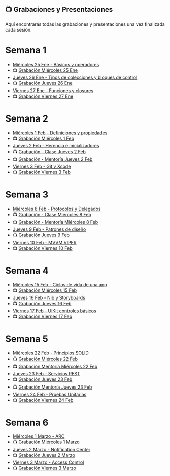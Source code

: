 ## 📺 Grabaciones y Presentaciones
Aquí encontrarás todas las grabaciones y presentaciones una vez finalizada cada sesión.

# Semana 1
- [Miércoles 25 Ene - Básicos y operadores](https://drive.google.com/file/d/13ENdCk1x4wpoKCSlakVS-DAEMuQO6F6a/view?usp=sharing)
- 📺 [Grabación Miércoles 25 Ene](https://drive.google.com/file/d/1TnyT7_lNakQ1uwPKP9r5cCXzPiloc1oZ/view?usp=sharing)
- [Jueves 26 Ene - Tipos de colecciones y bloques de control](https://drive.google.com/file/d/156A7iCS-1OZwU7cTzWxo-TLRVCO0CaVZ/view?usp=sharing)
- 📺 [Grabación Jueves 26 Ene](https://drive.google.com/file/d/1eDauASBDHC0vQL8ZQaWgHeqO5WuTnZXk/view?usp=sharing)
- [Viernes 27 Ene - Funciones y closures](https://drive.google.com/file/d/1tigZ2RjUqTGXOKepkCJVp_Izp00hywhb/view?usp=sharing)
- 📺 [Grabación Viernes 27 Ene](https://drive.google.com/file/d/1Sxqfpk32EcY5KDh3PacMfw1ypxnCCrJI/view?usp=sharing)

# Semana 2
- [Miércoles 1 Feb - Definiciones y propiedades](https://drive.google.com/file/d/1XzZ2_Qv4MOSn0JbpxceqQ4NKBr8JOzxI/view?usp=sharing)
- 📺 [Grabación Miércoles 1 Feb ](https://drive.google.com/file/d/1GvfGUACfkt_ESACzslmqic-TlSCV7ARB/view?usp=sharing)
- [Jueves 2 Feb - Herencia e inicializadores](https://drive.google.com/file/d/1I3Xdy0Ya804Zu5t6xoKFB8q4rkQ2qoHv/view?usp=sharing)
- 📺 [Grabación - Clase Jueves 2 Feb](https://drive.google.com/file/d/150c7xCp674cCWQNjyKmGfEhu9tWYsgps/view?usp=sharing)
- 📺 [Grabación - Mentoría Jueves 2 Feb](https://drive.google.com/file/d/1JO2gtrKxIoU4rhYyfTVbREtIt-WHKNUD/view?usp=sharing)
- [Viernes 3 Feb - Git y Xcode](https://drive.google.com/file/d/1G7TvPJ_X866XYciu8VEWin767Z6ARdW9/view?usp=sharing)
- 📺 [Grabación Viernes 3 Feb](https://drive.google.com/file/d/1SfI3fuLF_hN-LIMG_Z1dXwt0JVCb-CIj/view?usp=sharing)

# Semana 3
- [Miércoles 8 Feb - Protocolos y Delegados](https://drive.google.com/file/d/1Gr3Ga1xmJzc-I1IeAwCEEQLyA2bMhvXD/view?usp=sharing)
- 📺 [Grabación - Clase Miércoles 8 Feb](https://drive.google.com/file/d/1MDfaIdWELqT3Ln_WmQ1IOXngRPyllI5_/view?usp=sharing)
- 📺 [Grabación - Mentoría Miércoles 8 Feb](https://drive.google.com/file/d/1xSwI28d8bXUZW8loehBLPXErFYwrDr95/view?usp=sharing)
- [Jueves 9 Feb - Patrones de diseño](https://drive.google.com/file/d/17DNGXvF_dUG3cw_XFRLdE73CWaCjMkf9/view?usp=sharing)
- 📺 [Grabación Jueves 9 Feb](https://drive.google.com/file/d/1Od4ljBpscxT1BUG2gpF8rpCqzWuKL-WY/view?usp=sharing)
- [Viernes 10 Feb - MVVM VIPER](https://drive.google.com/file/d/1IxTh62GaB3iKe3FwkGFfM18k1wig-6pS/view?usp=sharing)
- 📺 [Grabación Viernes 10 Feb](https://drive.google.com/file/d/1UXiIGmZmN3eASSRbUCa6RLJ1-qBc2K4z/view?usp=sharing)

# Semana 4
- [Miércoles 15 Feb - Ciclos de vida de una app](https://drive.google.com/file/d/1IRPREfsHO1H3hGlMWYa-jzGPylKw2Rva/view?usp=sharing)
- 📺 [Grabación Miércoles 15 Feb](https://drive.google.com/file/d/1bRUc_1fQbLxCSbHNXfJEuQ8KnKL-sytb/view?usp=sharing)
- [Jueves 16 Feb - Nib y Storyboards](https://drive.google.com/file/d/1V_nx7YkrU81qG5xI8k6cQg_i5mOqHteC/view?usp=sharing)
- 📺 [Grabación Jueves 16 Feb](https://drive.google.com/file/d/1bq2y6D-hxLCOgGkiba6BcjAqBxzPFlAL/view?usp=sharing)
- [Viernes 17 Feb - UlKit controles básicos](https://drive.google.com/file/d/1FVLhDfBTxAx-WN5WfvWWtSlY6FFt4HUC/view?usp=sharing)
- 📺 [Grabación Viernes 17 Feb](https://drive.google.com/file/d/1b-60k4yP74nHrmswXqYQObVv2oRCDe3o/view?usp=sharing)

# Semana 5
- [Miércoles 22 Feb - Principios SOLID](https://drive.google.com/file/d/1I0nrzUQ03X-ZXLfWTAYq4Y4UvfNE8n21/view?usp=sharing)
- 📺 [Grabación Miércoles 22 Feb](https://drive.google.com/file/d/1ztDPbGICYYVi5Y6c95iBtuG2AIGvTeaw/view?usp=sharing)
- 📺 [Grabación Mentoría Miércoles 22 Feb](https://drive.google.com/file/d/1AIM84aETY5gsZYVcsiVdKlxWm5XW4Nbt/view?usp=sharing)
- [Jueves 23 Feb - Servicios REST](https://drive.google.com/file/d/1osMe2_dRkZx74zezAuC4Y0bnyoa81qB5/view?usp=sharing)
- 📺 [Grabación Jueves 23 Feb](https://drive.google.com/file/d/1sH_Bp1mFDbrkU3gb29GOQ9r5TjVxKs6V/view?usp=share_link)
- 📺 [Grabación Mentoría Jueves 23 Feb](https://drive.google.com/file/d/17kSvsHJ70XUlXvGImSJ2NvyuyvAMCLHE/view?usp=share_link)
- [Viernes 24 Feb - Pruebas Unitarias](https://drive.google.com/file/d/18oZHybcfBzzIpzArtApbCgSfoMtImZbY/view?usp=sharing)
- 📺 [Grabación Viernes 24 Feb](https://drive.google.com/file/d/1kd39mYGA3YzCIezxnIuC1_111QzmPsu0/view?usp=sharing)

# Semana 6
- [Miércoles 1 Marzo - ARC](https://drive.google.com/file/d/1gufRwtXZTIpZo0iG7087SRgMYYUIkZzA/view?usp=sharing)
- 📺 [Grabación Miércoles 1 Marzo](https://drive.google.com/file/d/1FgavDdQnlslKkxlcv5v2zruPqbZcUHvu/view?usp=sharing)
- [Jueves 2 Marzo - Notification Center](https://drive.google.com/file/d/1gyfGoCagigkFw2p3MO8PV3SHMRH91R1b/view?usp=sharing)
- 📺 [Grabación Jueves 2 Marzo](https://drive.google.com/file/d/1AJDUAqs35gEubGoX9BBfbS7bTu0VB6Sq/view?usp=sharing)
- [Viernes 3 Marzo - Access Control](https://drive.google.com/file/d/11VLdghw649_5YP1DhNdTh2nICEn-Wnhw/view?usp=sharing)
- 📺 [Grabación Viernes 3 Marzo]()
